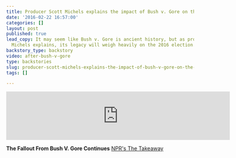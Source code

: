 ```yaml
---
title: Producer Scott Michels explains the impact of Bush v. Gore on the 2016 election
date: '2016-02-22 16:57:00'
categories: []
layout: post
published: true
lead_copy: It may seem like Bush v. Gore is ancient history, but as producer Scott
  Michels explains, its legacy will weigh heavily on the 2016 election.
backstory_type: backstory
video: after-bush-v-gore
type: backstories
slug: producer-scott-michels-explains-the-impact-of-bush-v-gore-on-the-2016-election
tags: []

---
```

<iframe width="600" height="130" frameborder="0" scrolling="no" src="https://www.wnyc.org/widgets/ondemand_player/takeaway/#file=%2Faudio%2Fxspf%2F576855%2F"></iframe>

**The Fallout From Bush V. Gore Continues**
[NPR's The Takeaway](http://www.thetakeaway.org/story/retro-report-bush-v-gore-and-battle-ballot-box/)


